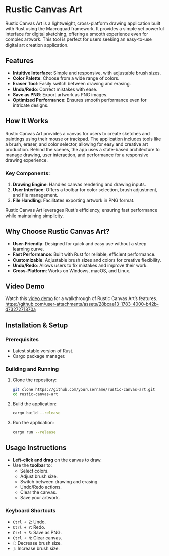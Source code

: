
# Rustic Canvas Art

Rustic Canvas Art is a lightweight, cross-platform drawing application built with Rust using the Macroquad framework. It provides a simple yet powerful interface for digital sketching, offering a smooth experience even for complex artwork. This tool is perfect for users seeking an easy-to-use digital art creation application.

## Features

- **Intuitive Interface**: Simple and responsive, with adjustable brush sizes.
- **Color Palette**: Choose from a wide range of colors.
- **Eraser Tool**: Easily switch between drawing and erasing.
- **Undo/Redo**: Correct mistakes with ease.
- **Save as PNG**: Export artwork as PNG images.
- **Optimized Performance**: Ensures smooth performance even for intricate designs.

## How It Works

Rustic Canvas Art provides a canvas for users to create sketches and paintings using their mouse or trackpad. The application includes tools like a brush, eraser, and color selector, allowing for easy and creative art production. Behind the scenes, the app uses a state-based architecture to manage drawing, user interaction, and performance for a responsive drawing experience.

### Key Components:

1. **Drawing Engine**: Handles canvas rendering and drawing inputs.
2. **User Interface**: Offers a toolbar for color selection, brush adjustment, and file management.
3. **File Handling**: Facilitates exporting artwork in PNG format.

Rustic Canvas Art leverages Rust's efficiency, ensuring fast performance while maintaining simplicity.

## Why Choose Rustic Canvas Art?

- **User-Friendly**: Designed for quick and easy use without a steep learning curve.
- **Fast Performance**: Built with Rust for reliable, efficient performance.
- **Customizable**: Adjustable brush sizes and colors for creative flexibility.
- **Undo/Redo**: Allows users to fix mistakes and improve their work.
- **Cross-Platform**: Works on Windows, macOS, and Linux.

## Video Demo

Watch this [video demo](https://github.com/user-attachments/assets/28bcae13-1783-4000-b42b-d7327271870a) for a walkthrough of Rustic Canvas Art’s features.
https://github.com/user-attachments/assets/28bcae13-1783-4000-b42b-d7327271870a

## Installation & Setup

### Prerequisites

- Latest stable version of Rust.
- Cargo package manager.

### Building and Running

1. Clone the repository:
   ```bash
   git clone https://github.com/yourusername/rustic-canvas-art.git
   cd rustic-canvas-art
   ```

2. Build the application:
   ```bash
   cargo build --release
   ```

3. Run the application:
   ```bash
   cargo run --release
   ```

## Usage Instructions

- **Left-click and drag** on the canvas to draw.
- Use the **toolbar** to:
  - Select colors.
  - Adjust brush size.
  - Switch between drawing and erasing.
  - Undo/Redo actions.
  - Clear the canvas.
  - Save your artwork.

### Keyboard Shortcuts

- `Ctrl + Z`: Undo.
- `Ctrl + Y`: Redo.
- `Ctrl + S`: Save as PNG.
- `Ctrl + N`: Clear canvas.
- `[`: Decrease brush size.
- `]`: Increase brush size.

